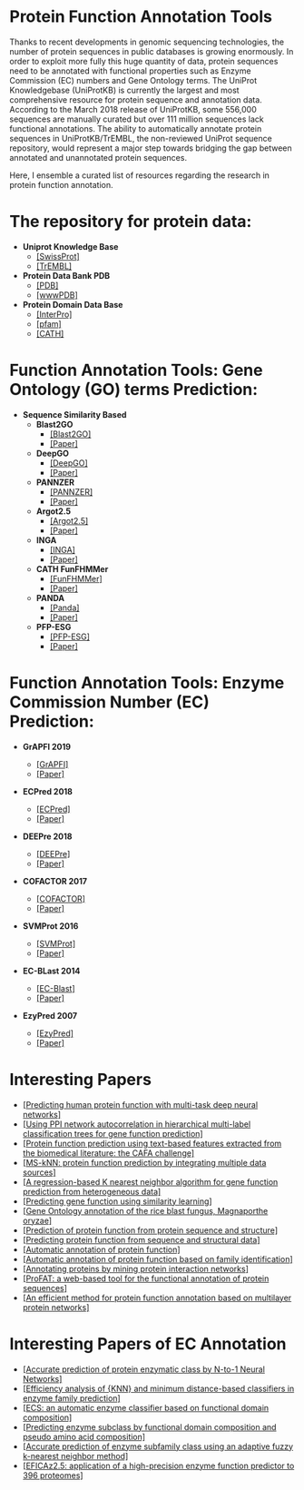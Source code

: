 # Protein Function Annotation Tools

Thanks to recent developments in genomic sequencing technologies, the number of protein sequences in public databases is growing enormously.
In order to exploit more fully this huge quantity of data, protein sequences need to be annotated with functional properties such as Enzyme Commission (EC) numbers and Gene Ontology terms. 
The UniProt Knowledgebase (UniProtKB) is currently the largest and most comprehensive resource for protein sequence and annotation data. According to the March 2018 release of UniProtKB, some 556,000 sequences are manually curated but over 111 million sequences lack functional annotations. 
The ability to automatically annotate protein sequences in UniProtKB/TrEMBL, the non-reviewed UniProt sequence repository, would represent a major step towards bridging the gap between annotated and unannotated protein sequences.

Here, I ensemble a curated list of resources regarding the research in protein function annotation. 

# The repository for protein data:
- **Uniprot Knowledge Base**
  - [[SwissProt]](https://www.uniprot.org/uniprot/?query=reviewed:yes)
  - [[TrEMBL]](https://www.uniprot.org/uniprot/?query=reviewed:no)
- **Protein Data Bank PDB**
  - [[PDB]](https://www.rcsb.org/)
  - [[wwwPDB]](http://www.wwpdb.org/)
- **Protein Domain Data Base**
  - [[InterPro]](https://www.ebi.ac.uk/interpro/)
  - [[pfam]](https://pfam.xfam.org/)
  - [[CATH]](http://www.cathdb.info/)
  
# Function Annotation Tools: Gene Ontology (GO) terms Prediction:
- **Sequence Similarity Based**
  - **Blast2GO**
    - [[Blast2GO]](https://www.blast2go.com/)
    - [[Paper]](https://www.ncbi.nlm.nih.gov/pubmed/16081474)
  - **DeepGO**
    - [[DeepGO]](http://deepgo.bio2vec.net/deepgo/)
    - [[Paper]](https://www.ncbi.nlm.nih.gov/pmc/articles/PMC5860606/)
  - **PANNZER**
    - [[PANNZER]](http://ekhidna2.biocenter.helsinki.fi/sanspanz/)
    - [[Paper]](https://www.ncbi.nlm.nih.gov/pubmed/25653249)
  - **Argot2.5**
    - [[Argot2.5]](http://www.medcomp.medicina.unipd.it/Argot2-5/form.php)
    - [[Paper]](https://www.ncbi.nlm.nih.gov/pubmed/22536960)
  - **INGA**
    - [[INGA]](http://protein.bio.unipd.it/inga)
    - [[Paper]](https://www.ncbi.nlm.nih.gov/pubmed/26019177)
  - **CATH FunFHMMer**
    - [[FunFHMMer]](http://www.cathdb.info/search/by_funfhmmer)
    - [[Paper]](https://www.ncbi.nlm.nih.gov/pubmed/25964299)
  - **PANDA**
    - [[Panda]](http://protein.bio.unipd.it/panada/)
    - [[Paper]](https://www.ncbi.nlm.nih.gov/pubmed/24265686)
  - **PFP-ESG**
    - [[PFP-ESG]](http://kiharalab.org/software.php)
    - [[Paper]](https://www.ncbi.nlm.nih.gov/pubmed/28451967)

# Function Annotation Tools: Enzyme Commission Number (EC) Prediction:
  - **GrAPFI 2019**
    - [[GrAPFI]](https://gitlab.inria.fr/bsarker/GrAPFI)
    - [[Paper]](https://hal.inria.fr/hal-01920595)
  - **ECPred 2018**
    - [[ECPred]](http://cansyl.metu.edu.tr/ECPred.html)
    - [[Paper]](https://bmcbioinformatics.biomedcentral.com/articles/10.1186/s12859-018-2368-y)
  - **DEEPre 2018**
    - [[DEEPre]](http://www.cbrc.kaust.edu.sa/DEEPre/)
    - [[Paper]](https://www.ncbi.nlm.nih.gov/pubmed/29069344)
  - **COFACTOR 2017**
    - [[COFACTOR]](https://zhanglab.ccmb.med.umich.edu/COFACTOR/)
    - [[Paper]](https://www.ncbi.nlm.nih.gov/pmc/articles/PMC5793808/)
  - **SVMProt 2016**
    - [[SVMProt]](http://bidd2.nus.edu.sg/cgi-bin/svmprot/svmprot.cgi)
    - [[Paper]](https://www.ncbi.nlm.nih.gov/pubmed/27525735)
  - **EC-BLast 2014**
    - [[EC-Blast]](http://www.ebi.ac.uk/thornton-srv/software/rbl/)
    - [[Paper]](https://www.nature.com/articles/nmeth.2803)

  - **EzyPred 2007**
    - [[EzyPred]](http://www.csbio.sjtu.edu.cn/bioinf/EzyPred/)
    - [[Paper]](https://www.ncbi.nlm.nih.gov/pubmed/17931599)

# Interesting Papers
- [[Predicting human protein function with multi-task deep neural networks]](https://www.ncbi.nlm.nih.gov/pubmed/29889900)
- [[Using PPI network autocorrelation in hierarchical multi-label classification trees for gene function prediction]](https://www.ncbi.nlm.nih.gov/pubmed/24070402)
- [[Protein function prediction using text-based features extracted from the biomedical literature: the CAFA challenge]](https://www.ncbi.nlm.nih.gov/pubmed/23514326)
- [[MS-kNN: protein function prediction by integrating multiple data sources]](https://www.ncbi.nlm.nih.gov/pubmed/23514608)
- [[A regression-based K nearest neighbor algorithm for gene function prediction from heterogeneous data]](https://www.ncbi.nlm.nih.gov/pubmed/16723004)
- [[Predicting gene function using similarity learning]](https://www.ncbi.nlm.nih.gov/pubmed/24266903)
- [[Gene Ontology annotation of the rice blast fungus, Magnaporthe oryzae]](https://www.ncbi.nlm.nih.gov/pubmed/19278556)
- [[Prediction of protein function from protein sequence and structure]](https://www.ncbi.nlm.nih.gov/pubmed/15029827)
- [[Predicting protein function from sequence and structural data]](https://www.ncbi.nlm.nih.gov/pubmed/15963890)
- [[Automatic annotation of protein function]](https://www.ncbi.nlm.nih.gov/pubmed/15922590)
- [[Automatic annotation of protein function based on family identification]](https://www.ncbi.nlm.nih.gov/pubmed/14579359)
- [[Annotating proteins by mining protein interaction networks]](https://www.ncbi.nlm.nih.gov/pubmed/16873481)
- [[ProFAT: a web-based tool for the functional annotation of protein sequences]](https://www.ncbi.nlm.nih.gov/pubmed/17059594)
- [[An efficient method for protein function annotation based on multilayer protein networks]](https://www.ncbi.nlm.nih.gov/pmc/articles/PMC5039885/)

# Interesting Papers of EC Annotation

- [[Accurate prediction of protein enzymatic class by N-to-1 Neural Networks]](https://www.ncbi.nlm.nih.gov/pubmed/23368876)
- [[Efficiency analysis of {KNN} and minimum distance-based classifiers in enzyme family prediction]](https://www.ncbi.nlm.nih.gov/pubmed/19853514)
- [[ECS: an automatic enzyme classifier based on functional domain composition]](https://www.ncbi.nlm.nih.gov/pubmed/17500036)
- [[Predicting enzyme subclass by functional domain composition and pseudo amino acid composition]](https://www.ncbi.nlm.nih.gov/pubmed/15952744)
- [[Accurate prediction of enzyme subfamily class using an adaptive fuzzy k-nearest neighbor method]](https://www.ncbi.nlm.nih.gov/pubmed/17140725)
- [[EFICAz2.5: application of a high-precision enzyme function predictor to 396 proteomes]](https://www.ncbi.nlm.nih.gov/pubmed/22923291)
 
  
  
  
